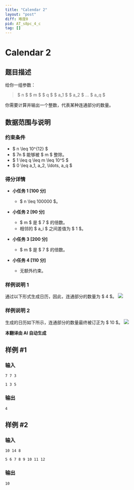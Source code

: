 ```yaml
---
title: "Calendar 2"
layout: "post"
diff: 难度0
pid: AT_s8pc_4_c
tag: []
---
```


# Calendar 2

## 题目描述

给你一组参数：

> $ n $ $ m $ $ q $ $ a_1 $ $ a_2 $ ... $ a_q $

你需要计算并输出一个整数，代表某种连通部分的数量。

## 数据范围与说明

### 约束条件
- $ n \leq 10^{12} $
- $ 7n $ 能够被 $ m $ 整除。
- $ 1 \leq q \leq m \leq 10^5 $
- $ 0 \leq a_1, a_2, \ldots, a_q $

### 得分详情
- **小任务 1 [100 分]**
  - $ n \leq 100000 $。
  
- **小任务 2 [90 分]**
  - $ m $ 是 $ 7 $ 的倍数。
  - 相邻的 $ a_i $ 之间差值为 $ 1 $。
  
- **小任务 3 [200 分]**
  - $ m $ 是 $ 7 $ 的倍数。
  
- **小任务 4 [110 分]**
  - 无额外约束。

### 样例说明 1
通过以下形式生成日历，因此，连通部分的数量为 $ 4 $。
![](https://atcoder.jp/img/s8pc-4/b7ae283b5c0a566376d05aeff63b100a.png)

### 样例说明 2
生成的日历如下所示，连通部分的数量最终被订正为 $ 10 $。
![](https://atcoder.jp/img/s8pc-4/42a03c02d737a1c97005360832707eaa.png)

 **本翻译由 AI 自动生成**

## 样例 #1

### 输入

```
7 7 3
1 3 5
```

### 输出

```
4
```

## 样例 #2

### 输入

```
10 14 8
5 6 7 8 9 10 11 12
```

### 输出

```
10
```

